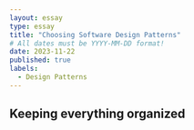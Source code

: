 ```yaml
---
layout: essay
type: essay
title: "Choosing Software Design Patterns"
# All dates must be YYYY-MM-DD format!
date: 2023-11-22
published: true
labels:
  - Design Patterns
---
```


## Keeping everything organized
